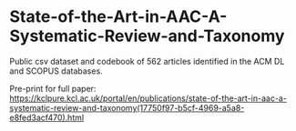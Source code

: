 # State-of-the-Art-in-AAC-A-Systematic-Review-and-Taxonomy

Public csv dataset and codebook of 562 articles identified in the ACM DL and SCOPUS databases. 

Pre-print for full paper: https://kclpure.kcl.ac.uk/portal/en/publications/state-of-the-art-in-aac-a-systematic-review-and-taxonomy(17750f97-b5cf-4969-a5a8-e8fed3acf470).html  

